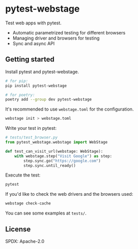 # pytest-webstage

Test web apps with pytest.

- Automatic parametrized testing for different browsers
- Managing driver and browsers for testing
- Sync and async API

## Getting started

Install pytest and pytest-webstage.

```sh
# for pip:
pip install pytest-webstage

# for poetry:
poetry add --group dev pytest-webstage
```

It's recommended to use `webstage.toml` for the configuration.

```sh
webstage init > webstage.toml
```

Write your test in pytest:

```python
# tests/test_browser.py
from pytest_webstage.webstage import WebStage

def test_can_visit_url(webstage: WebStage):
    with webstage.step("Visit Google") as step:
        step.sync.go("https://google.com")
        step.sync.until_ready()
```

Execute the test:

```sh
pytest
```

If you'd like to check the web drivers and the browsers used:

```sh
webstage check-cache
```

You can see some examples at `tests/`.

## License

SPDX: Apache-2.0
